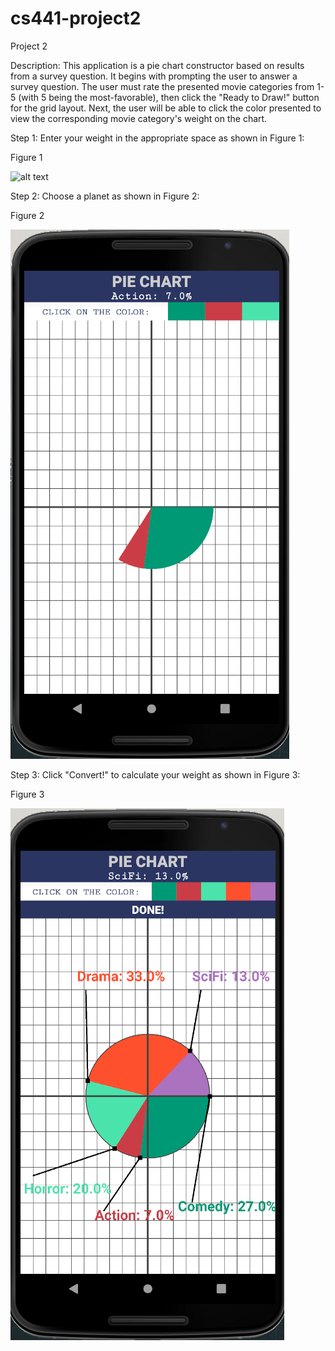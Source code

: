 # cs441-project2
Project 2

Description: This application is a pie chart constructor based on results from a survey question. It begins with prompting the user to answer a survey question. The user must rate the presented movie categories from 1-5 (with 5 being the most-favorable), then click the "Ready to Draw!" button for the grid layout. Next, the user will be able to click the color presented to view the corresponding movie category's weight on the chart.

Step 1: Enter your weight in the appropriate space as shown in Figure 1:

Figure 1

![alt text]()

Step 2: Choose a planet as shown in Figure 2:

Figure 2

![alt text](screenshots/figure2.png "Figure 2")

Step 3: Click "Convert!" to calculate your weight as shown in Figure 3:

Figure 3

![alt text](screenshots/figure3.png "Figure 3")

